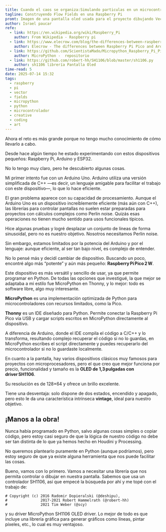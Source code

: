 ```yaml
---
title: Cuando el caos se organiza:Simulando particulas en un microcontrolador
tagline: Construyendo Flow Fields en una Raspberry Pi
promt: Imagen de una pantalla oled usada para el proyecto dibujando Vector Trails
author: Israel paucar
refe:
  - link: https://en.wikipedia.org/wiki/Raspberry_Pi
    author: From Wikipedia - Raspberry pi
  - link: https://www.elecrow.com/blog/the-differences-between-raspberry-pi-pico-and-arduino.html
    author: Elecrow - The differences between Raspberry Pi Pico and Arduino
  - link: https://github.com/ScientistaMado/Micropython_Raspberry_Pi_Pico_w/tree/main
    author: MicroPython -  repositorio
  - link: https://github.com/robert-hh/SH1106/blob/master/sh1106.py
    author: sh1106 librería Pantalla Oled
time-read: 5
date: 2025-07-14 15:32
tags:
  - raspberry
  - pi
  - vector
  - fields
  - micropython
  - python
  - microcontrolador
  - creative
  - coding
  - art
---
```

Ahora el reto es más grande porque no tengo mucho conocimiento de cómo llevarlo a cabo. 

Desde hace algún tiempo he estado experimentando con estos dispositivos pequeños: Raspberry Pi, Arduino y ESP32.

No lo tengo muy claro, pero he descubierto algunas cosas.

Mi primer intento fue con un Arduino Uno. Arduino utiliza una versión simplificada de C++ —es decir, un lenguaje amigable para facilitar el trabajo con este dispositivo—, lo que lo hace eficiente.

El gran problema aparece con su capacidad de procesamiento. Aunque el Arduino Uno es un dispositivo increíblemente eficiente (más aún con C++), las librerías para controlar pantallas no suelen estar preparadas para proyectos con cálculos complejos como Perlin noise. Quizás esas operaciones no tienen mucho sentido para usos funcionales típicos.

Hice algunas pruebas y logré desplazar un conjunto de líneas de forma sinusoidal, pero no es nuestro objetivo. Nosotros necesitamos Perlin noise.

Sin embargo, estamos limitados por la potencia del Arduino y por el lenguaje: aunque eficiente, al ser tan bajo nivel, es complejo de entender.

No lo pensé más y decidí cambiar de dispositivo. Buscando un poco, encontré algo más “potente” y aún más pequeño: **Raspberry Pi Pico 2 W**.

Este dispositivo es más versátil y sencillo de usar, ya que permite programar en Python. De todas las opciones que investigué, la que mejor se adaptaba a mi estilo fue MicroPython en Thonny, y lo mejor: todo es software libre, algo muy interesante.

**MicroPython** es una implementación optimizada de Python para microcontroladores con recursos limitados, como la Pico.

**Thonny** es un IDE diseñado para Python. Permite conectar la Raspberry Pi Pico vía USB y cargar scripts escritos en MicroPython directamente al dispositivo. 

A diferencia de Arduino, donde el IDE compila el código a C/C++ y lo transforma, resultando complejo recuperar el código si no lo guardas, en MicroPython escribes el script directamente y puedes recuperarlo del microcontrolador si no lo guardaste localmente.

En cuanto a la pantalla, hay varios dispositivos clásicos muy famosos para proyectos con microprocesadores, pero el que creo que mejor funciona por precio, funcionalidad y tamaño es la **OLED de 1,3 pulgadas con driver SH1106**.

Su resolución es de 128×64 y ofrece un brillo excelente.

Tiene una desventaja: solo dispone de dos estados, encendido y apagado, pero esto le da una característica intrínseca **vintage**, ideal para nuestro objetivo.

## ¡Manos a la obra!

Nunca había programado en Python, salvo algunas cosas simples o copiar código, pero estoy casi seguro de que la lógica de nuestro código no debe ser tan distinta de lo que ya hemos hecho en Houdini y Processing.

No queremos plantearlo puramente en Python (aunque podríamos), pero estoy seguro de que ya existe alguna herramienta que nos puede facilitar las cosas. 

Bueno, vamos con lo primero. Vamos a necesitar una librería que nos permita controlar o dibujar en nuestra pantalla. Sabemos que usa un controlador SH1106, así que empecé la búsqueda por ahí y me topé con el trabajo de:

```less
# Copyright (c) 2016 Radomir Dopieralski (@deshipu),
#               2017-2021 Robert Hammelrath (@robert-hh)
#               2021 Tim Weber (@scy)
```

y su driver MicroPython SH1106 OLED driver. Lo mejor de todo es que incluye una librería gráfica para generar gráficos como líneas, pintar píxeles, etc., lo cual es muy ventajoso.

